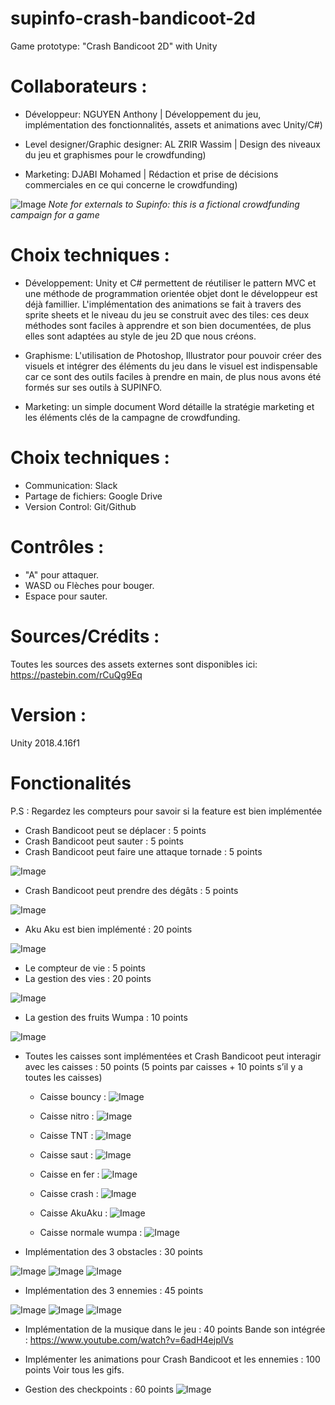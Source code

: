 # supinfo-crash-bandicoot-2d
Game prototype: "Crash Bandicoot 2D" with Unity

# Collaborateurs :

- Développeur: NGUYEN Anthony | Développement du jeu, implémentation des fonctionnalités, assets et animations avec Unity/C#)

- Level designer/Graphic designer: AL ZRIR Wassim | Design des niveaux du jeu et graphismes pour le crowdfunding)

- Marketing: DJABI Mohamed | Rédaction et prise de décisions commerciales en ce qui concerne le crowdfunding)

![Image](https://i.imgur.com/fCj75Nj.png "Image")
*Note for externals to Supinfo: this is a fictional crowdfunding campaign for a game*

# Choix techniques :
- Développement: Unity et C# permettent de réutiliser le pattern MVC et une méthode de programmation orientée objet dont le développeur est déjà famillier. L'implémentation des animations se fait à travers des sprite sheets et le niveau du jeu se construit avec des tiles: ces deux méthodes sont faciles à apprendre et son bien documentées, de plus elles sont adaptées au style de jeu 2D que nous créons.

- Graphisme: L'utilisation de Photoshop, Illustrator pour pouvoir créer des visuels et intégrer des éléments du jeu dans le visuel est indispensable car ce sont des outils faciles à prendre en main, de plus nous avons été formés sur ses outils à SUPINFO.

- Marketing: un simple document Word détaille la stratégie marketing et les éléments clés de la campagne de crowdfunding.

# Choix techniques :
- Communication: Slack
- Partage de fichiers: Google Drive
- Version Control: Git/Github

# Contrôles :
- "A" pour attaquer.
- WASD ou Flèches pour bouger.
- Espace pour sauter.

# Sources/Crédits :
Toutes les sources des assets externes sont disponibles ici: https://pastebin.com/rCuQg9Eq

# Version :
Unity 2018.4.16f1

# Fonctionalités
P.S : Regardez les compteurs pour savoir si la feature est bien implémentée

- Crash Bandicoot peut se déplacer : 5 points
- Crash Bandicoot peut sauter : 5 points
- Crash Bandicoot peut faire une attaque tornade : 5 points

![Image](https://media2.giphy.com/media/RMxDrX0T5kUieVMr03/giphy.gif "Image")

- Crash Bandicoot peut prendre des dégâts : 5 points

![Image](https://media3.giphy.com/media/Xzvxz184nrwLMaT2Ju/giphy.gif "Image")

- Aku Aku est bien implémenté : 20 points

![Image](https://media0.giphy.com/media/JRgZfgXke8HFVBFipu/giphy.gif "Image")


- Le compteur de vie : 5 points
- La gestion des vies : 20 points

![Image](https://media0.giphy.com/media/UoXNTZK5A2oswehs5G/giphy.gif "Image")

- La gestion des fruits Wumpa : 10 points

![Image](https://media3.giphy.com/media/lnxbYNLlST2QLZGJog/giphy.gif "Image")


- Toutes les caisses sont implémentées et Crash Bandicoot peut interagir avec les
caisses : 50 points (5 points par caisses + 10 points s’il y a toutes les caisses) 

  - Caisse bouncy :
  ![Image](https://media0.giphy.com/media/Z9WJIUE3r2diACUovG/giphy.gif "Image")

  - Caisse nitro :
  ![Image](https://media1.giphy.com/media/gg81bIxwpTi6JL9lKO/giphy.gif "Image")
  
  - Caisse TNT :
  ![Image](https://media2.giphy.com/media/TIY0xQhmC7aoemKcCa/giphy.gif "Image")
  
  - Caisse saut :
  ![Image](https://media3.giphy.com/media/XaFeNq8yG2A5sLLOBY/giphy.gif "Image")
  
  - Caisse en fer :
  ![Image](https://media1.giphy.com/media/PkS9N6v8nT1hXoy4JB/giphy.gif "Image")
  
  - Caisse crash :
  ![Image](https://media0.giphy.com/media/UoXNTZK5A2oswehs5G/giphy.gif "Image")

  - Caisse AkuAku :
    ![Image](https://media0.giphy.com/media/JRgZfgXke8HFVBFipu/giphy.gif "Image")
    
  - Caisse normale wumpa :
    ![Image](https://media3.giphy.com/media/Z990U5rCb2644zZuEf/giphy.gif "Image")

- Implémentation des 3 obstacles : 30 points

![Image](https://media.giphy.com/media/Ig4GKMVdqPBSzO1tDg/giphy.gif "Image")
![Image](https://media.giphy.com/media/dsLJu6r4DTCgbLhYI3/giphy.gif "Image")
![Image](https://media.giphy.com/media/MasED2QhwGGNXfIT1s/giphy.gif "Image")

- Implémentation des 3 ennemies : 45 points

![Image](https://media.giphy.com/media/Kcna1EFx9kfFLpyu1v/giphy.gif "Image")
![Image](https://media.giphy.com/media/PlrPkPbqJ0iZjOiqR8/giphy.gif "Image")
![Image](https://media.giphy.com/media/fqsyzxcMgAEINrop1Q/giphy.gif "Image")

- Implémentation de la musique dans le jeu : 40 points
Bande son intégrée : https://www.youtube.com/watch?v=6adH4ejplVs

- Implémenter les animations pour Crash Bandicoot et les ennemies : 100 points 
Voir tous les gifs.

- Gestion des checkpoints : 60 points
![Image](https://media.giphy.com/media/MasED2QhwGGNXfIT1s/giphy.gif "Image")

